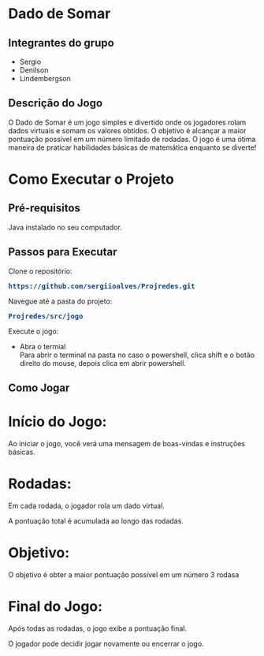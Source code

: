 # Dado de Somar

## Integrantes do grupo
- Sergio
- Denilson
- Lindembergson
  
## Descrição do Jogo

O Dado de Somar é um jogo simples e divertido onde os jogadores rolam dados virtuais e somam os valores obtidos. 
O objetivo é alcançar a maior pontuação possível em um número limitado de rodadas. 
O jogo é uma ótima maneira de praticar habilidades básicas de matemática enquanto se diverte!

# Como Executar o Projeto

## Pré-requisitos
Java instalado no seu computador.

## Passos para Executar

Clone o repositório:
  
   <pre><font color="#12488B"><b>https://github.com/sergiioalves/Projredes.git</b></font></pre>
   
Navegue até a pasta do projeto:

  <pre><font color="#12488B"><b>Projredes/src/jogo</b></font></pre>

Execute o jogo:
- Abra o termial <br>
Para abrir o terminal na pasta no caso o powershell, clica shift e o botão direito do mouse, depois clica em abrir powershell.<br>

## Como Jogar
# Início do Jogo:

Ao iniciar o jogo, você verá uma mensagem de boas-vindas e instruções básicas.

# Rodadas:
Em cada rodada, o jogador rola um dado virtual.

A pontuação total é acumulada ao longo das rodadas.


# Objetivo:

O objetivo é obter a maior pontuação possível em um número 3 rodasa

# Final do Jogo:

Após todas as rodadas, o jogo exibe a pontuação final.

O jogador pode decidir jogar novamente ou encerrar o jogo.

